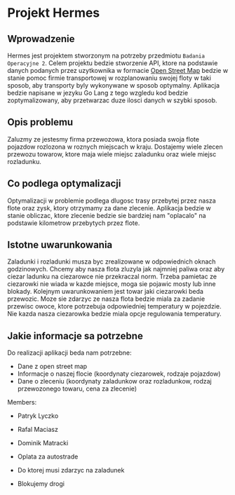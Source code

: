 
# Projekt Hermes

## Wprowadzenie

Hermes jest projektem stworzonym na potrzeby przedmiotu `Badania Operacyjne 2`. Celem projektu bedzie stworzenie API, ktore na podstawie danych podanych przez uzytkownika w formacie <a href="https://www.openstreetmap.org/">Open Street Map</a> bedzie w stanie pomoc firmie transportowej w rozplanowaniu swojej floty w taki sposob, aby transporty byly wykonywane w sposob optymalny. Aplikacja bedzie napisane w jezyku Go Lang z tego wzgledu kod bedzie zoptymalizowany, aby przetwarzac duze ilosci danych w szybki sposob.

## Opis problemu

Zaluzmy ze jestesmy firma przewozowa, ktora posiada swoja flote pojazdow rozlozona w roznych miejscach w kraju. Dostajemy wiele zlecen przewozu towarow, ktore maja wiele miejsc zaladunku oraz wiele miejsc rozladunku.

## Co podlega optymalizacji

Optymalizacji w problemie podlega dlugosc trasy przebytej przez nasza flote oraz zysk, ktory otrzymamy za dane zlecenie. Aplikacja bedzie w stanie obliczac, ktore zlecenie bedzie sie bardziej nam "oplacalo" na podstawie kilometrow przebytych przez flote.

## Istotne uwarunkowania

Zaladunki i rozladunki musza byc zrealizowane w odpowiednich oknach godzinowych. Chcemy aby nasza flota zluzyla jak najmniej paliwa oraz aby ciezar ladunku na ciezarowce nie przekraczal norm. Trzeba pamietac ze ciezarowki nie wiada w kazde miejsce, moga sie pojawic mosty lub inne blokady. Kolejnym uwarunkowaniem jest towar jaki ciezarowki beda przewozic. Moze sie zdarzyc ze nasza flota bedzie miala za zadanie przewisc owoce, ktore potrzebuja odpowiedniej temperatury w pojezdzie. Nie kazda nasza ciezarowka bedzie miala opcje regulowania temperatury.

## Jakie informacje sa potrzebne

Do realizacji aplikacji beda nam potrzebne:

- Dane z open street map
- Informacje o naszej flocie (koordynaty ciezarowek, rodzaje pojazdow)
- Dane o zleceniu (koordynaty zaladunkow oraz rozladunkow, rodzaj przewozonego towaru, cena za zlecenie)


Members:

- Patryk Lyczko
- Rafal Maciasz
- Dominik Matracki


- Oplata za autostrade
- Do ktorej musi zdarzyc na zaladunek
- Blokujemy drogi